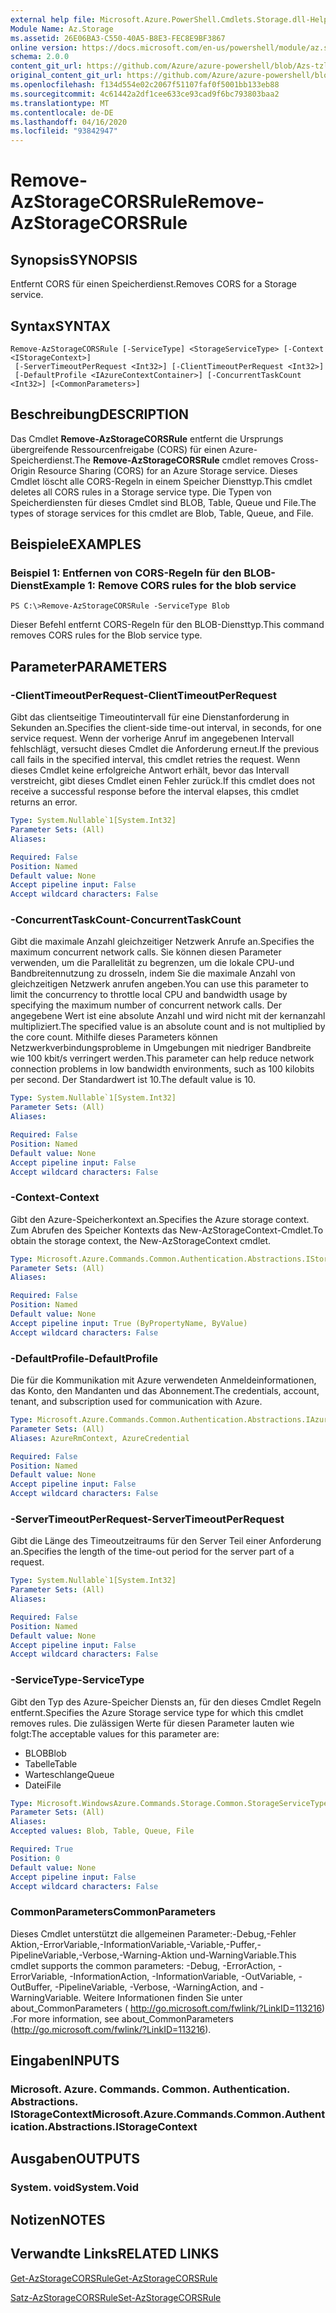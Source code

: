 ```yaml
---
external help file: Microsoft.Azure.PowerShell.Cmdlets.Storage.dll-Help.xml
Module Name: Az.Storage
ms.assetid: 26E06BA3-C550-40A5-B8E3-FEC8E9BF3867
online version: https://docs.microsoft.com/en-us/powershell/module/az.storage/remove-azstoragecorsrule
schema: 2.0.0
content_git_url: https://github.com/Azure/azure-powershell/blob/Azs-tzl/src/Storage/Storage.Management/help/Remove-AzStorageCORSRule.md
original_content_git_url: https://github.com/Azure/azure-powershell/blob/Azs-tzl/src/Storage/Storage.Management/help/Remove-AzStorageCORSRule.md
ms.openlocfilehash: f134d554e02c2067f51107faf0f5001bb133eb88
ms.sourcegitcommit: 4c61442a2df1cee633ce93cad9f6bc793803baa2
ms.translationtype: MT
ms.contentlocale: de-DE
ms.lasthandoff: 04/16/2020
ms.locfileid: "93842947"
---
```

# <span data-ttu-id="d2f3d-101">Remove-AzStorageCORSRule</span><span class="sxs-lookup"><span data-stu-id="d2f3d-101">Remove-AzStorageCORSRule</span></span>

## <span data-ttu-id="d2f3d-102">Synopsis</span><span class="sxs-lookup"><span data-stu-id="d2f3d-102">SYNOPSIS</span></span>
<span data-ttu-id="d2f3d-103">Entfernt CORS für einen Speicherdienst.</span><span class="sxs-lookup"><span data-stu-id="d2f3d-103">Removes CORS for a Storage service.</span></span>

## <span data-ttu-id="d2f3d-104">Syntax</span><span class="sxs-lookup"><span data-stu-id="d2f3d-104">SYNTAX</span></span>

```
Remove-AzStorageCORSRule [-ServiceType] <StorageServiceType> [-Context <IStorageContext>]
 [-ServerTimeoutPerRequest <Int32>] [-ClientTimeoutPerRequest <Int32>]
 [-DefaultProfile <IAzureContextContainer>] [-ConcurrentTaskCount <Int32>] [<CommonParameters>]
```

## <span data-ttu-id="d2f3d-105">Beschreibung</span><span class="sxs-lookup"><span data-stu-id="d2f3d-105">DESCRIPTION</span></span>
<span data-ttu-id="d2f3d-106">Das Cmdlet **Remove-AzStorageCORSRule** entfernt die Ursprungs übergreifende Ressourcenfreigabe (CORS) für einen Azure-Speicherdienst.</span><span class="sxs-lookup"><span data-stu-id="d2f3d-106">The **Remove-AzStorageCORSRule** cmdlet removes Cross-Origin Resource Sharing (CORS) for an Azure Storage service.</span></span>
<span data-ttu-id="d2f3d-107">Dieses Cmdlet löscht alle CORS-Regeln in einem Speicher Diensttyp.</span><span class="sxs-lookup"><span data-stu-id="d2f3d-107">This cmdlet deletes all CORS rules in a Storage service type.</span></span>
<span data-ttu-id="d2f3d-108">Die Typen von Speicherdiensten für dieses Cmdlet sind BLOB, Table, Queue und File.</span><span class="sxs-lookup"><span data-stu-id="d2f3d-108">The types of storage services for this cmdlet are Blob, Table, Queue, and File.</span></span>

## <span data-ttu-id="d2f3d-109">Beispiele</span><span class="sxs-lookup"><span data-stu-id="d2f3d-109">EXAMPLES</span></span>

### <span data-ttu-id="d2f3d-110">Beispiel 1: Entfernen von CORS-Regeln für den BLOB-Dienst</span><span class="sxs-lookup"><span data-stu-id="d2f3d-110">Example 1: Remove CORS rules for the blob service</span></span>
```
PS C:\>Remove-AzStorageCORSRule -ServiceType Blob
```

<span data-ttu-id="d2f3d-111">Dieser Befehl entfernt CORS-Regeln für den BLOB-Diensttyp.</span><span class="sxs-lookup"><span data-stu-id="d2f3d-111">This command removes CORS rules for the Blob service type.</span></span>

## <span data-ttu-id="d2f3d-112">Parameter</span><span class="sxs-lookup"><span data-stu-id="d2f3d-112">PARAMETERS</span></span>

### <span data-ttu-id="d2f3d-113">-ClientTimeoutPerRequest</span><span class="sxs-lookup"><span data-stu-id="d2f3d-113">-ClientTimeoutPerRequest</span></span>
<span data-ttu-id="d2f3d-114">Gibt das clientseitige Timeoutintervall für eine Dienstanforderung in Sekunden an.</span><span class="sxs-lookup"><span data-stu-id="d2f3d-114">Specifies the client-side time-out interval, in seconds, for one service request.</span></span>
<span data-ttu-id="d2f3d-115">Wenn der vorherige Anruf im angegebenen Intervall fehlschlägt, versucht dieses Cmdlet die Anforderung erneut.</span><span class="sxs-lookup"><span data-stu-id="d2f3d-115">If the previous call fails in the specified interval, this cmdlet retries the request.</span></span>
<span data-ttu-id="d2f3d-116">Wenn dieses Cmdlet keine erfolgreiche Antwort erhält, bevor das Intervall verstreicht, gibt dieses Cmdlet einen Fehler zurück.</span><span class="sxs-lookup"><span data-stu-id="d2f3d-116">If this cmdlet does not receive a successful response before the interval elapses, this cmdlet returns an error.</span></span>

```yaml
Type: System.Nullable`1[System.Int32]
Parameter Sets: (All)
Aliases:

Required: False
Position: Named
Default value: None
Accept pipeline input: False
Accept wildcard characters: False
```

### <span data-ttu-id="d2f3d-117">-ConcurrentTaskCount</span><span class="sxs-lookup"><span data-stu-id="d2f3d-117">-ConcurrentTaskCount</span></span>
<span data-ttu-id="d2f3d-118">Gibt die maximale Anzahl gleichzeitiger Netzwerk Anrufe an.</span><span class="sxs-lookup"><span data-stu-id="d2f3d-118">Specifies the maximum concurrent network calls.</span></span>
<span data-ttu-id="d2f3d-119">Sie können diesen Parameter verwenden, um die Parallelität zu begrenzen, um die lokale CPU-und Bandbreitennutzung zu drosseln, indem Sie die maximale Anzahl von gleichzeitigen Netzwerk anrufen angeben.</span><span class="sxs-lookup"><span data-stu-id="d2f3d-119">You can use this parameter to limit the concurrency to throttle local CPU and bandwidth usage by specifying the maximum number of concurrent network calls.</span></span>
<span data-ttu-id="d2f3d-120">Der angegebene Wert ist eine absolute Anzahl und wird nicht mit der kernanzahl multipliziert.</span><span class="sxs-lookup"><span data-stu-id="d2f3d-120">The specified value is an absolute count and is not multiplied by the core count.</span></span>
<span data-ttu-id="d2f3d-121">Mithilfe dieses Parameters können Netzwerkverbindungsprobleme in Umgebungen mit niedriger Bandbreite wie 100 kbit/s verringert werden.</span><span class="sxs-lookup"><span data-stu-id="d2f3d-121">This parameter can help reduce network connection problems in low bandwidth environments, such as 100 kilobits per second.</span></span>
<span data-ttu-id="d2f3d-122">Der Standardwert ist 10.</span><span class="sxs-lookup"><span data-stu-id="d2f3d-122">The default value is 10.</span></span>

```yaml
Type: System.Nullable`1[System.Int32]
Parameter Sets: (All)
Aliases:

Required: False
Position: Named
Default value: None
Accept pipeline input: False
Accept wildcard characters: False
```

### <span data-ttu-id="d2f3d-123">-Context</span><span class="sxs-lookup"><span data-stu-id="d2f3d-123">-Context</span></span>
<span data-ttu-id="d2f3d-124">Gibt den Azure-Speicherkontext an.</span><span class="sxs-lookup"><span data-stu-id="d2f3d-124">Specifies the Azure storage context.</span></span>
<span data-ttu-id="d2f3d-125">Zum Abrufen des Speicher Kontexts das New-AzStorageContext-Cmdlet.</span><span class="sxs-lookup"><span data-stu-id="d2f3d-125">To obtain the storage context, the New-AzStorageContext cmdlet.</span></span>

```yaml
Type: Microsoft.Azure.Commands.Common.Authentication.Abstractions.IStorageContext
Parameter Sets: (All)
Aliases:

Required: False
Position: Named
Default value: None
Accept pipeline input: True (ByPropertyName, ByValue)
Accept wildcard characters: False
```

### <span data-ttu-id="d2f3d-126">-DefaultProfile</span><span class="sxs-lookup"><span data-stu-id="d2f3d-126">-DefaultProfile</span></span>
<span data-ttu-id="d2f3d-127">Die für die Kommunikation mit Azure verwendeten Anmeldeinformationen, das Konto, den Mandanten und das Abonnement.</span><span class="sxs-lookup"><span data-stu-id="d2f3d-127">The credentials, account, tenant, and subscription used for communication with Azure.</span></span>

```yaml
Type: Microsoft.Azure.Commands.Common.Authentication.Abstractions.IAzureContextContainer
Parameter Sets: (All)
Aliases: AzureRmContext, AzureCredential

Required: False
Position: Named
Default value: None
Accept pipeline input: False
Accept wildcard characters: False
```

### <span data-ttu-id="d2f3d-128">-ServerTimeoutPerRequest</span><span class="sxs-lookup"><span data-stu-id="d2f3d-128">-ServerTimeoutPerRequest</span></span>
<span data-ttu-id="d2f3d-129">Gibt die Länge des Timeoutzeitraums für den Server Teil einer Anforderung an.</span><span class="sxs-lookup"><span data-stu-id="d2f3d-129">Specifies the length of the time-out period for the server part of a request.</span></span>

```yaml
Type: System.Nullable`1[System.Int32]
Parameter Sets: (All)
Aliases:

Required: False
Position: Named
Default value: None
Accept pipeline input: False
Accept wildcard characters: False
```

### <span data-ttu-id="d2f3d-130">-ServiceType</span><span class="sxs-lookup"><span data-stu-id="d2f3d-130">-ServiceType</span></span>
<span data-ttu-id="d2f3d-131">Gibt den Typ des Azure-Speicher Diensts an, für den dieses Cmdlet Regeln entfernt.</span><span class="sxs-lookup"><span data-stu-id="d2f3d-131">Specifies the Azure Storage service type for which this cmdlet removes rules.</span></span>
<span data-ttu-id="d2f3d-132">Die zulässigen Werte für diesen Parameter lauten wie folgt:</span><span class="sxs-lookup"><span data-stu-id="d2f3d-132">The acceptable values for this parameter are:</span></span>
- <span data-ttu-id="d2f3d-133">BLOB</span><span class="sxs-lookup"><span data-stu-id="d2f3d-133">Blob</span></span> 
- <span data-ttu-id="d2f3d-134">Tabelle</span><span class="sxs-lookup"><span data-stu-id="d2f3d-134">Table</span></span> 
- <span data-ttu-id="d2f3d-135">Warteschlange</span><span class="sxs-lookup"><span data-stu-id="d2f3d-135">Queue</span></span> 
- <span data-ttu-id="d2f3d-136">Datei</span><span class="sxs-lookup"><span data-stu-id="d2f3d-136">File</span></span>

```yaml
Type: Microsoft.WindowsAzure.Commands.Storage.Common.StorageServiceType
Parameter Sets: (All)
Aliases:
Accepted values: Blob, Table, Queue, File

Required: True
Position: 0
Default value: None
Accept pipeline input: False
Accept wildcard characters: False
```

### <span data-ttu-id="d2f3d-137">CommonParameters</span><span class="sxs-lookup"><span data-stu-id="d2f3d-137">CommonParameters</span></span>
<span data-ttu-id="d2f3d-138">Dieses Cmdlet unterstützt die allgemeinen Parameter:-Debug,-Fehler Aktion,-ErrorVariable,-InformationVariable,-Variable,-Puffer,-PipelineVariable,-Verbose,-Warning-Aktion und-WarningVariable.</span><span class="sxs-lookup"><span data-stu-id="d2f3d-138">This cmdlet supports the common parameters: -Debug, -ErrorAction, -ErrorVariable, -InformationAction, -InformationVariable, -OutVariable, -OutBuffer, -PipelineVariable, -Verbose, -WarningAction, and -WarningVariable.</span></span> <span data-ttu-id="d2f3d-139">Weitere Informationen finden Sie unter about_CommonParameters ( http://go.microsoft.com/fwlink/?LinkID=113216) .</span><span class="sxs-lookup"><span data-stu-id="d2f3d-139">For more information, see about_CommonParameters (http://go.microsoft.com/fwlink/?LinkID=113216).</span></span>

## <span data-ttu-id="d2f3d-140">Eingaben</span><span class="sxs-lookup"><span data-stu-id="d2f3d-140">INPUTS</span></span>

### <span data-ttu-id="d2f3d-141">Microsoft. Azure. Commands. Common. Authentication. Abstractions. IStorageContext</span><span class="sxs-lookup"><span data-stu-id="d2f3d-141">Microsoft.Azure.Commands.Common.Authentication.Abstractions.IStorageContext</span></span>

## <span data-ttu-id="d2f3d-142">Ausgaben</span><span class="sxs-lookup"><span data-stu-id="d2f3d-142">OUTPUTS</span></span>

### <span data-ttu-id="d2f3d-143">System. void</span><span class="sxs-lookup"><span data-stu-id="d2f3d-143">System.Void</span></span>

## <span data-ttu-id="d2f3d-144">Notizen</span><span class="sxs-lookup"><span data-stu-id="d2f3d-144">NOTES</span></span>

## <span data-ttu-id="d2f3d-145">Verwandte Links</span><span class="sxs-lookup"><span data-stu-id="d2f3d-145">RELATED LINKS</span></span>

[<span data-ttu-id="d2f3d-146">Get-AzStorageCORSRule</span><span class="sxs-lookup"><span data-stu-id="d2f3d-146">Get-AzStorageCORSRule</span></span>](./Get-AzStorageCORSRule.md)

[<span data-ttu-id="d2f3d-147">Satz-AzStorageCORSRule</span><span class="sxs-lookup"><span data-stu-id="d2f3d-147">Set-AzStorageCORSRule</span></span>](./Set-AzStorageCORSRule.md)


